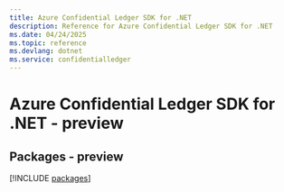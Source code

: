```yaml
---
title: Azure Confidential Ledger SDK for .NET
description: Reference for Azure Confidential Ledger SDK for .NET
ms.date: 04/24/2025
ms.topic: reference
ms.devlang: dotnet
ms.service: confidentialledger
---
```

# Azure Confidential Ledger SDK for .NET - preview
## Packages - preview
[!INCLUDE [packages](confidential-ledger-index.md)]